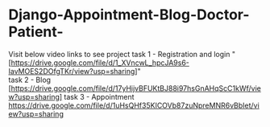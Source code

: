 # Django-Appointment-Blog-Doctor-Patient-

Visit below video links to see project
  task 1 - Registration and login "[https://drive.google.com/file/d/1_XVncwL_hpcJA9s6-IavMOES2DOfgTKr/view?usp=sharing]" <br />
  task 2 - Blog [https://drive.google.com/file/d/17yHijvBFUKtBJ88i97hsGnAHqScC1kWf/view?usp=sharing]
  task 3 - Appointment https://drive.google.com/file/d/1uHsQHf35KICOVb87zuNpreMNR6vBbIet/view?usp=sharing
